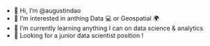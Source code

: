 - 👋 Hi, I’m @augustindao
- 👀 I’m interested in anthing Data :computer: or  Geospatial :earth_africa:
- 🌱 I’m currently learning anything I can on data science & analytics 
- :briefcase: Looking for a junior data scientist position !  

<!---
augustindao/augustindao is a ✨ special ✨ repository because its `README.md` (this file) appears on your GitHub profile.
You can click the Preview link to take a look at your changes.
--->
